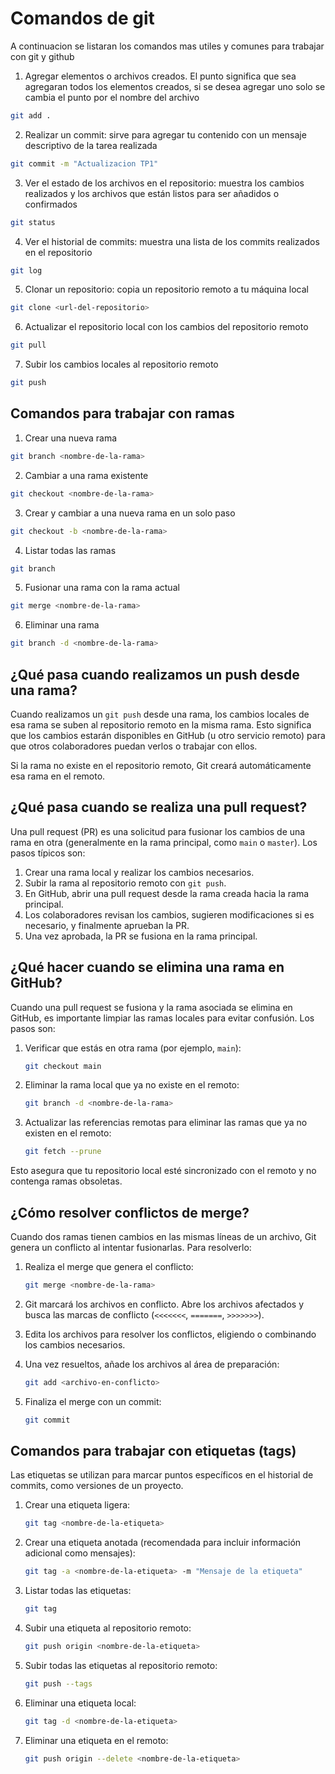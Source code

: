 # Comandos de git

A continuacion se listaran los comandos mas utiles y comunes para trabajar con git y github

1. Agregar elementos o archivos creados. El punto significa que sea agregaran todos los elementos creados, si se desea agregar uno solo se cambia el punto por el nombre del archivo

```bash
git add .
```

2. Realizar un commit: sirve para agregar tu contenido con un mensaje descriptivo de la tarea realizada

```bash
git commit -m "Actualizacion TP1"
```

3. Ver el estado de los archivos en el repositorio: muestra los cambios realizados y los archivos que están listos para ser añadidos o confirmados

```bash
git status
```

4. Ver el historial de commits: muestra una lista de los commits realizados en el repositorio

```bash
git log
```

5. Clonar un repositorio: copia un repositorio remoto a tu máquina local

```bash
git clone <url-del-repositorio>
```

6. Actualizar el repositorio local con los cambios del repositorio remoto

```bash
git pull
```

7. Subir los cambios locales al repositorio remoto

```bash
git push
```

## Comandos para trabajar con ramas

1. Crear una nueva rama

```bash
git branch <nombre-de-la-rama>
```

2. Cambiar a una rama existente

```bash
git checkout <nombre-de-la-rama>
```

3. Crear y cambiar a una nueva rama en un solo paso

```bash
git checkout -b <nombre-de-la-rama>
```

4. Listar todas las ramas

```bash
git branch
```

5. Fusionar una rama con la rama actual

```bash
git merge <nombre-de-la-rama>
```

6. Eliminar una rama

```bash
git branch -d <nombre-de-la-rama>
```

## ¿Qué pasa cuando realizamos un push desde una rama?

Cuando realizamos un `git push` desde una rama, los cambios locales de esa rama se suben al repositorio remoto en la misma rama. Esto significa que los cambios estarán disponibles en GitHub (u otro servicio remoto) para que otros colaboradores puedan verlos o trabajar con ellos.

Si la rama no existe en el repositorio remoto, Git creará automáticamente esa rama en el remoto.

## ¿Qué pasa cuando se realiza una pull request?

Una pull request (PR) es una solicitud para fusionar los cambios de una rama en otra (generalmente en la rama principal, como `main` o `master`). Los pasos típicos son:

1. Crear una rama local y realizar los cambios necesarios.
2. Subir la rama al repositorio remoto con `git push`.
3. En GitHub, abrir una pull request desde la rama creada hacia la rama principal.
4. Los colaboradores revisan los cambios, sugieren modificaciones si es necesario, y finalmente aprueban la PR.
5. Una vez aprobada, la PR se fusiona en la rama principal.

## ¿Qué hacer cuando se elimina una rama en GitHub?

Cuando una pull request se fusiona y la rama asociada se elimina en GitHub, es importante limpiar las ramas locales para evitar confusión. Los pasos son:

1. Verificar que estás en otra rama (por ejemplo, `main`):

   ```bash
   git checkout main
   ```

2. Eliminar la rama local que ya no existe en el remoto:

   ```bash
   git branch -d <nombre-de-la-rama>
   ```

3. Actualizar las referencias remotas para eliminar las ramas que ya no existen en el remoto:
   ```bash
   git fetch --prune
   ```

Esto asegura que tu repositorio local esté sincronizado con el remoto y no contenga ramas obsoletas.

## ¿Cómo resolver conflictos de merge?

Cuando dos ramas tienen cambios en las mismas líneas de un archivo, Git genera un conflicto al intentar fusionarlas. Para resolverlo:

1. Realiza el merge que genera el conflicto:

   ```bash
   git merge <nombre-de-la-rama>
   ```

2. Git marcará los archivos en conflicto. Abre los archivos afectados y busca las marcas de conflicto (`<<<<<<<`, `=======`, `>>>>>>>`).

3. Edita los archivos para resolver los conflictos, eligiendo o combinando los cambios necesarios.

4. Una vez resueltos, añade los archivos al área de preparación:

   ```bash
   git add <archivo-en-conflicto>
   ```

5. Finaliza el merge con un commit:
   ```bash
   git commit
   ```

## Comandos para trabajar con etiquetas (tags)

Las etiquetas se utilizan para marcar puntos específicos en el historial de commits, como versiones de un proyecto.

1. Crear una etiqueta ligera:

   ```bash
   git tag <nombre-de-la-etiqueta>
   ```

2. Crear una etiqueta anotada (recomendada para incluir información adicional como mensajes):

   ```bash
   git tag -a <nombre-de-la-etiqueta> -m "Mensaje de la etiqueta"
   ```

3. Listar todas las etiquetas:

   ```bash
   git tag
   ```

4. Subir una etiqueta al repositorio remoto:

   ```bash
   git push origin <nombre-de-la-etiqueta>
   ```

5. Subir todas las etiquetas al repositorio remoto:

   ```bash
   git push --tags
   ```

6. Eliminar una etiqueta local:

   ```bash
   git tag -d <nombre-de-la-etiqueta>
   ```

7. Eliminar una etiqueta en el remoto:
   ```bash
   git push origin --delete <nombre-de-la-etiqueta>
   ```
